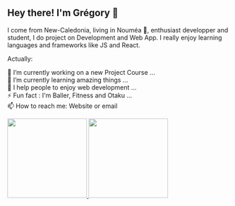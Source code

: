 <h2> Hey there! I'm Grégory 🤙 </h2>

I come from New-Caledonia, living in Nouméa 🌴, enthusiast developper and student, I do project on Development and Web App. I really enjoy learning languages and frameworks like JS and React.

Actually:

🔭 I’m currently working on a new Project Course ... <br/>
🌱 I’m currently learning amazing things ... <br/>
👯 I help people to enjoy web development ...<br/>
⚡ Fun fact : I'm Baller, Fitness and Otaku ... <br/>
📫 How to reach me: Website or email <br/>

<a href="https://github.com/Saimoen">
  <img height="180em" src="https://github-readme-stats.vercel.app/api?username=Saimoen&theme=buefy&show_icons=true" />
  <img height="180em" src="https://github-readme-stats.vercel.app/api/top-langs/?username=Saimoen&theme=buefy&layout=compact" />
</a>

<br/>
